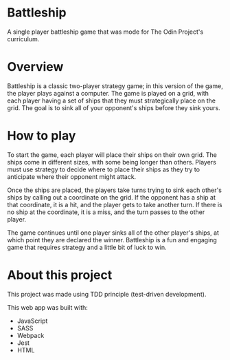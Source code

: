 # Battleship
A single player battleship game that was mode for The Odin Project's curriculum.

# Overview
Battleship is a classic two-player strategy game; in this version of the game, the player plays against a computer. The game is played on a grid, with each player having a set of ships that they must strategically place on the grid. The goal is to sink all of your opponent's ships before they sink yours.

# How to play
To start the game, each player will place their ships on their own grid. The ships come in different sizes, with some being longer than others. Players must use strategy to decide where to place their ships as they try to anticipate where their opponent might attack.

Once the ships are placed, the players take turns trying to sink each other's ships by calling out a coordinate on the grid. If the opponent has a ship at that coordinate, it is a hit, and the player gets to take another turn. If there is no ship at the coordinate, it is a miss, and the turn passes to the other player.

The game continues until one player sinks all of the other player's ships, at which point they are declared the winner. Battleship is a fun and engaging game that requires strategy and a little bit of luck to win.

# About this project
This project was made using TDD principle (test-driven development).

This web app was built with:
- JavaScript
- SASS
- Webpack
- Jest
- HTML
